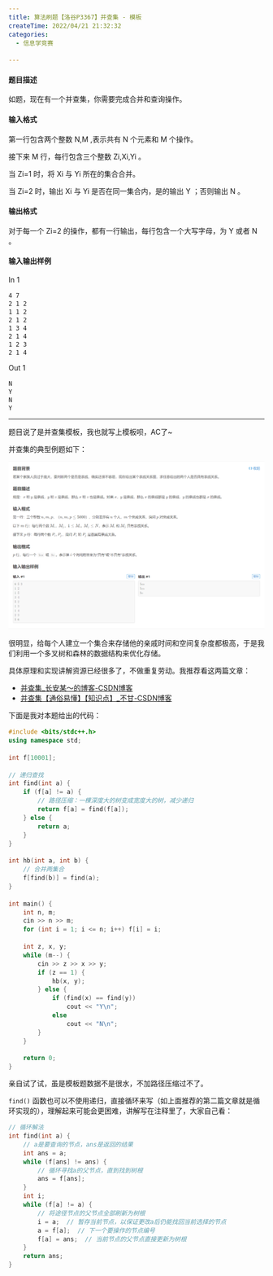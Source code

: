 ```yaml
---
title: 算法刷题【洛谷P3367】并查集 - 模板
createTime: 2022/04/21 21:32:32
categories:
  - 信息学竞赛

---
```


#### 题目描述

如题，现在有一个并查集，你需要完成合并和查询操作。

#### 输入格式

第一行包含两个整数 N,M ,表示共有 N 个元素和 M 个操作。

接下来 M 行，每行包含三个整数 Zi,Xi,Yi 。

当 Zi=1 时，将 Xi 与 Yi 所在的集合合并。

当 Zi=2 时，输出 Xi 与 Yi 是否在同一集合内，是的输出 Y ；否则输出 N 。

#### 输出格式

对于每一个 Zi=2 的操作，都有一行输出，每行包含一个大写字母，为 Y 或者 N 。

#### 输入输出样例

In 1

```text
4 7
2 1 2
1 1 2
2 1 2
1 3 4
2 1 4
1 2 3
2 1 4
```

Out 1

```text
N
Y
N
Y

```

---

题目说了是并查集模板，我也就写上模板呗，AC了~

并查集的典型例题如下：

![【洛谷P1551】亲戚](../images/e48c6a8f5d0717dc737fdd44ad54b7fd.png)

很明显，给每个人建立一个集合来存储他的亲戚时间和空间复杂度都极高，于是我们利用一个多叉树和森林的数据结构来优化存储。

具体原理和实现讲解资源已经很多了，不做重复劳动。我推荐看这两篇文章：

- [并查集_长安某～的博客-CSDN博客](https://blog.csdn.net/weixin_44816732/article/details/112489321)
- [并查集【通俗易懂】【知识点】_不甘-CSDN博客](https://blog.csdn.net/tingtingyuan/article/details/81697698)

下面是我对本题给出的代码：

```cpp
#include <bits/stdc++.h>
using namespace std;

int f[10001];

// 递归查找
int find(int a) {
    if (f[a] != a) {
        // 路径压缩：一棵深度大的树变成宽度大的树，减少递归
        return f[a] = find(f[a]);
    } else {
        return a;
    }
}

int hb(int a, int b) {
    // 合并两集合
    f[find(b)] = find(a);
}

int main() {
    int n, m;
    cin >> n >> m;
    for (int i = 1; i <= n; i++) f[i] = i;

    int z, x, y;
    while (m--) {
        cin >> z >> x >> y;
        if (z == 1) {
            hb(x, y);
        } else {
            if (find(x) == find(y))
                cout << "Y\n";
            else
                cout << "N\n";
        }
    }

    return 0;
}
```

亲自试了试，虽是模板题数据不是很水，不加路径压缩过不了。

`find()` 函数也可以不使用递归，直接循环来写（如上面推荐的第二篇文章就是循环实现的），理解起来可能会更困难，讲解写在注释里了，大家自己看：

```cpp
// 循环解法
int find(int a) {
    // a是要查询的节点，ans是返回的结果
    int ans = a;
    while (f[ans] != ans) {
        // 循环寻找a的父节点，直到找到树根
        ans = f[ans];
    }
    int i;
    while (f[a] != a) {
        // 将途径节点的父节点全部刷新为树根
        i = a;  // 暂存当前节点，以保证更改a后仍能找回当前选择的节点
        a = f[a];  // 下一个要操作的节点编号
        f[a] = ans;  // 当前节点的父节点直接更新为树根
    }
    return ans;
}
```
